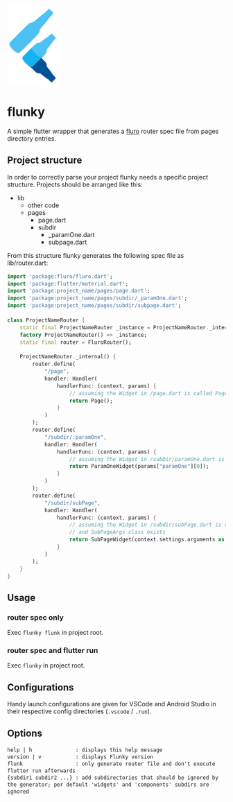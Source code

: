 <img src="assets/flunky_logo.svg" alt="drawing" width="120"/>

# flunky
A simple flutter wrapper that generates a [fluro](https://pub.dev/packages/fluro) router spec file from pages directory entries.

## Project structure
In order to correctly parse your project flunky needs a specific project structure.
Projects should be arranged like this:

- lib  
  - other code
  - pages
    - page.dart
    - subdir
      - _paramOne.dart
      - subpage.dart

From this structure flunky generates the following spec file as lib/router.dart:

```dart
import 'package:fluro/fluro.dart';
import 'package:flutter/material.dart';
import 'package:project_name/pages/page.dart';
import 'package:project_name/pages/subdir/_paramOne.dart';
import 'package:project_name/pages/subdir/subpage.dart';

class ProjectNameRouter {
    static final ProjectNameRouter _instance = ProjectNameRouter._internal();
    factory ProjectNameRouter() => _instance;
    static final router = FluroRouter();

    ProjectNameRouter._internal() {
        router.define(
            "/page",
            handler: Handler(
                handlerFunc: (context, params) {
                    // assuming the Widget in /page.dart is called Page
                    return Page();
                }
            )
        );
        router.define(
            "/subdir/:paramOne",
            handler: Handler(
                handlerFunc: (context, params) {
                    // assuming the Widget in /subDir/paramOne.dart is called ParamOneWidget
                    return ParamOneWidget(params["paramOne"][0]);
                }
            )
        );
        router.define(
            "/subdir/subPage",
            handler: Handler(
                handlerFunc: (context, params) {
                    // assuming the Widget in /subdir/subPage.dart is called SubPageWidget
                    // and SubPageArgs class exists
                    return SubPageWidget(context.settings.arguments as SubPageArgs);
                }
            )
        );
    }
}
```

## Usage

### router spec only
Exec `flunky flunk` in project root.

### router spec and flutter run
Exec `flunky` in project root.

## Configurations
Handy launch configurations are given for VSCode and Android Studio in their respective config directories (`.vscode` / `.run`).

## Options
```
help | h              : displays this help message
version | v           : displays Flunky version
flunk                 : only generate router file and don't execute flutter run afterwards
{subdir1 subdir2 ...} : add subdirectories that should be ignored by the generator; per default 'widgets' and 'components' subdirs are ignored
```
